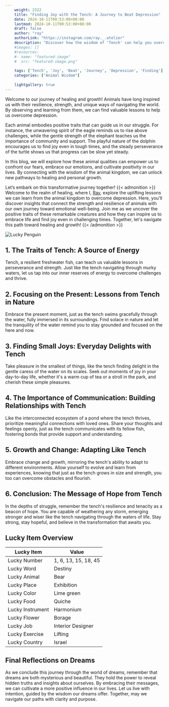 ```yaml
---
    weight: 2322
    title: "Finding Joy with the Tench: A Journey to Beat Depression"  # Assuming 'title' column exists
    date: 2024-10-11T00:53:00+08:00
    lastmod: 2024-10-11T00:53:00+08:00
    draft: false
    author: "ray"
    authorLink: "https://instagram.com/ray._.atelier"
    description: "Discover how the wisdom of 'Tench' can help you overcome depression and find joy in your life journey."
    #images: []
    #resources:
    #- name: "featured-image"
    #  src: "featured-image.png"
    
    tags: ['Tench', 'Joy', 'Beat', 'Journey', 'Depression', 'Finding']
    categories: ["Animal Wisdom"]
    
    lightgallery: true
---
```

    
Welcome to our journey of healing and growth! Animals have long inspired us with their resilience, strength, and unique ways of navigating the world. By observing and learning from them, we can find valuable lessons to help us overcome depression.

Each animal embodies positive traits that can guide us in our struggle. For instance, the unwavering spirit of the eagle reminds us to rise above challenges, while the gentle strength of the elephant teaches us the importance of community and support. The playful nature of the dolphin encourages us to find joy even in tough times, and the steady perseverance of the turtle shows us that progress can be slow yet steady.

In this blog, we will explore how these animal qualities can empower us to confront our fears, embrace our emotions, and cultivate positivity in our lives. By connecting with the wisdom of the animal kingdom, we can unlock new pathways to healing and personal growth.

Let’s embark on this transformative journey together!
{{< admonition >}}
Welcome to the realm of healing, where I, [Ray](https://instagram.com/ray._.atelier), explore the uplifting lessons we can learn from the animal kingdom to overcome depression. Here, you’ll discover insights that connect the strength and resilience of animals with our own journey toward emotional well-being. Join me as we uncover the positive traits of these remarkable creatures and how they can inspire us to embrace life and find joy even in challenging times. Together, let's navigate this path toward healing and growth!
{{< /admonition >}}

![Lucky Penguin](https://cdn.pixabay.com/photo/2024/09/07/02/34/penguins-9028827_1280.jpg "Lucky Penguin")

## 1. The Traits of Tench: A Source of Energy
Tench, a resilient freshwater fish, can teach us valuable lessons in perseverance and strength. Just like the tench navigating through murky waters, let us tap into our inner reserves of energy to overcome challenges and thrive.

## 2. Focusing on the Present: Lessons from Tench in Nature
Embrace the present moment, just as the tench swims gracefully through the water, fully immersed in its surroundings. Find solace in nature and let the tranquility of the water remind you to stay grounded and focused on the here and now.

## 3. Finding Small Joys: Everyday Delights with Tench
Take pleasure in the smallest of things, like the tench finding delight in the gentle caress of the water on its scales. Seek out moments of joy in your day-to-day life, whether it's a warm cup of tea or a stroll in the park, and cherish these simple pleasures.

## 4. The Importance of Communication: Building Relationships with Tench
Like the interconnected ecosystem of a pond where the tench thrives, prioritize meaningful connections with loved ones. Share your thoughts and feelings openly, just as the tench communicates with its fellow fish, fostering bonds that provide support and understanding.

## 5. Growth and Change: Adapting Like Tench
Embrace change and growth, mirroring the tench's ability to adapt to different environments. Allow yourself to evolve and learn from experiences, knowing that just as the tench grows in size and strength, you too can overcome obstacles and flourish.

## 6. Conclusion: The Message of Hope from Tench
In the depths of struggle, remember the tench's resilience and tenacity as a beacon of hope. You are capable of weathering any storm, emerging stronger and wiser like the tench navigating through the waters of life. Stay strong, stay hopeful, and believe in the transformation that awaits you.


## Lucky Item Overview
| Lucky Item          | Value              |
|---------------|--------------------|
| Lucky Number        | 1, 6, 13, 15, 18, 45  |
| Lucky Word          | Destiny |
| Lucky Animal        | Bear |
| Lucky Place         | Exhibition     |
| Lucky Color         | Lime green     |
| Lucky Food          | Quiche      |
| Lucky Instrument    | Harmonium |
| Lucky Flower        | Borage    |
| Lucky Job           | Interior Designer       |
| Lucky Exercise      | Lifting  |
| Lucky Country       | Israel    |


##  Final Reflections on Dreams

As we conclude this journey through the world of dreams, remember that dreams are both mysterious and beautiful. They hold the power to reveal hidden truths and insights about ourselves. By embracing their messages, we can cultivate a more positive influence in our lives. Let us live with intention, guided by the wisdom our dreams offer. Together, may we navigate our paths with clarity and purpose.
